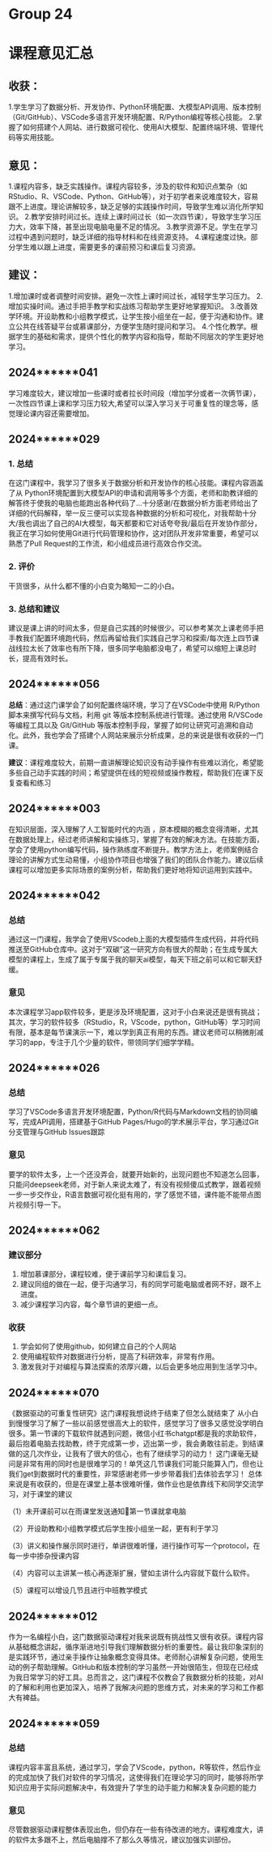# Group 24

# 课程意见汇总
## 收获：
1.学生学习了数据分析、开发协作、Python环境配置、大模型API调用、版本控制（Git/GitHub）、VSCode多语言开发环境配置、R/Python编程等核心技能。
2.掌握了如何搭建个人网站、进行数据可视化、使用AI大模型、配置终端环境、管理代码等实用技能。
## 意见：
1.课程内容多，缺乏实践操作。课程内容较多，涉及的软件和知识点繁杂（如RStudio、R、VSCode、Python、GitHub等），对于初学者来说难度较大，容易跟不上进度。理论讲解较多，缺乏足够的实践操作时间，导致学生难以消化所学知识。
2.教学安排时间过长。连续上课时间过长（如一次四节课），导致学生学习压力大，效率下降，甚至出现电脑电量不足的情况。
3.教学资源不足。学生在学习过程中遇到问题时，缺乏详细的指导材料和在线资源支持。
4.课程速度过快。部分学生难以跟上进度，需要更多的课前预习和课后复习资源。
## 建议：
1.增加课时或者调整时间安排。避免一次性上课时间过长，减轻学生学习压力。
2.增加实操时间。通过手把手教学和实战练习帮助学生更好地掌握知识。
3.改善效学环境。开设助教和小组教学模式，让学生按小组坐在一起，便于沟通和协作。建立公共在线答疑平台或慕课部分，方便学生随时提问和学习。
4.个性化教学。根据学生的基础和需求，提供个性化的教学内容和指导，帮助不同层次的学生更好地学习。

## 2024******041

学习难度较大，建议增加一些课时或者拉长时间段（增加学分或者一次俩节课），一次性四节课上课和学习压力较大,希望可以深入学习关于可重复性的理念等，感觉理论课内容还需要增加。

## 2024******029

### 1. 总结

在这门课程中，我学习了很多关于数据分析和开发协作的核心技能。课程内容涵盖了从 Python环境配置到大模型API的申请和调用等多个方面，老师和助教详细的解答终于使我的电脑也能跑出各种代码了...十分感谢/在数据分析方面老师给出了详细的代码解释，举一反三便可以实现各种数据的分析和可视化，对我帮助十分大/我也调出了自己的AI大模型，每天都要和它对话夸夸我/最后在开发协作部分，我正在学习如何使用Git进行代码管理和协作，这对团队开发非常重要，希望可以熟悉了Pull Request的工作流，和小组成员进行高效合作交流。

### 2. 评价

干货很多，从什么都不懂的小白变为略知一二的小白。

### 3. 总结和建议

建议是课上讲的时间太多，但是自己实践的时候很少。可以参考某次上课老师手把手教我们配置环境跑代码，然后再留给我们实践自己学习和探索/每次连上四节课战线拉太长了效率也有所下降，很多同学电脑都没电了，希望可以缩短上课总时长，提高有效时长。


## 2024******056

**总结**：通过这门课学会了如何配置终端环境，学习了在VSCode中使用 R/Python脚本来撰写代码与文档，利用 git 等版本控制系统进行管理。通过使用 R/VSCode 等编程工具以及 Git/GitHub 等版本控制手段，掌握了如何让研究可追溯和自动化。此外，我也学会了搭建个人网站来展示分析成果，总的来说是很有收获的一门课。

**建议**：课程难度较大，前期一直讲解理论知识没有动手操作有些难以消化，希望能多些自己动手实践的时间；希望提供在线的短视频或操作教程，帮助我们在课下反复查看和练习


## 2024******003

在知识层面，深入理解了人工智能时代的内涵 ，原本模糊的概念变得清晰，尤其在数据处理上，经过老师讲解和实操练习，掌握了有效的解决方法。在技能方面，学会了使用python编写代码，操作熟练度不断提升。教学方法上，老师案例结合理论的讲解方式生动易懂，小组协作项目也增强了我们的团队合作能力。建议后续课程可以增加更多实际场景的案例分析，帮助我们更好地将知识运用到实践中。

## 2024******042

### 总结

通过这一门课程，我学会了使用VScodeb上面的大模型插件生成代码，并将代码推送至GitHub仓库中。这对于“双碳”这一研究方向有很大的帮助；在生成专属大模型的课程上，生成了属于专属于我的聊天ai模型，每天下班之前可以和它聊天舒缓。

### 意见

本次课程学习app软件较多，更是涉及环境配置，这对于小白来说还是很有挑战；其次，学习的软件较多（RStudio，R，VScode，python，GitHub等）学习时间有限，基本是每节课演示一下，难以学到真正有用的东西。建议老师可以稍微削减学习的app，专注于几个少量的软件，带领同学们细学学精。

## 2024******026

### 总结

学习了VSCode多语言开发环境配置，Python/R代码与Markdown文档的协同编写，完成API调用，搭建基于GitHub Pages/Hugo的学术展示平台，学习通过Git分支管理与GitHub Issues跟踪

### 意见

要学的软件太多，上一个还没弄会，就要开始新的，出现问题也不知道怎么回事，只能问deepseek老师，对于新人来说太难了，有没有视频傻瓜式教学，跟着视频一步一步交作业，R语言数据可视化挺有用的，学了感觉不错，课件能不能带点图片视频引导一下。


## 2024******062

### 建议部分

1. 增加慕课部分，课程较难，便于课前学习和课后复习。
2. 建议同组的做在一起，便于沟通学习，有的同学可能电脑或者网不好，跟不上进度。
3. 减少课程学习内容，每个章节讲的更细一点。

### 收获

1. 学会如何了使用github，如何建立自己的个人网站
2. 使用编程软件对数据进行分析，提高了科研效率，非常有作用。
3. 激发我对于对编程与算法探索的浓厚兴趣，以后会更多地应用到生活学习中。

## 2024******070

《数据驱动的可重复性研究》这门课程我想说终于结束了但怎么就结束了 从小白到慢慢学习了解了一些以前感觉很高大上的软件，感觉学习了很多又感觉没学明白很多。第一节课的下载软件就遇到问题，微信小红书chatgpt都是我的求助软件，最后抱着电脑去找助教，终于完成第一步，迈出第一步，我会勇敢往前走。到结课做的这几次作业，让我有了很大的信心，也有了继续学习的动力！
 这门课毫无疑问是非常有用的同时也是很难学习的！单凭这几节课我们可能只能算入门，但也让我们get到数据时代的重要性，非常感谢老师一步步带着我们去体验去学习！
总体来说是有收获的，但是在课堂上基本很难听懂，做作业也是依靠线下和同学交流学习，对于课堂的建议

（1）未开课前可以在雨课堂发送通知📢第一节课就拿电脑

（2）开设助教和小组教学模式后学生按小组坐一起，更有利于学习

（3）讲义和操作展示同时进行，单讲很难听懂，进行操作可写一个protocol，在每一步中掺杂授课内容

（4）内容可以主讲某一核心再逐渐扩展，譬如主讲什么内容就下载什么软件。

（5）课程可以增设几节且进行中班教学模式

## 2024******012
 
 作为一名编程小白，这门数据驱动课程对我来说既有挑战性又很有收获。课程内容从基础概念讲起，循序渐进地引导我们理解数据分析的重要性。最让我印象深刻的是实践环节，通过亲手操作让抽象概念变得具体。老师耐心讲解复杂问题，使用生动的例子帮助理解。GitHub和版本控制的学习虽然一开始很陌生，但现在已经成为我日常学习的好工具。总而言之，这门课程不仅教会了我数据分析的技能，对AI的了解和利用也更加深入，培养了我解决问题的思维方式，对未来的学习和工作都大有裨益。

## 2024******059

### 总结

课程内容丰富且系统，通过学习，学会了VScode，python，R等软件，然后作业的完成加快了我们对软件的学习情况，这使得我们在理论学习的同时，能够将所学知识应用于实际问题解决中，有效提升了学生的动手能力和解决复杂问题的能力
### 意见

尽管数据驱动课程整体表现出色，但仍存在一些有待改进的地方。课程难度大，讲的软件太多跟不上，然后电脑撑不了那么久等情况，建议加强实训部份。

